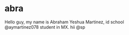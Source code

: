 # abra
Hello guy, my name is Abraham Yeshua Martinez, id school @aymartinez078 student in MX. hii
@sp
